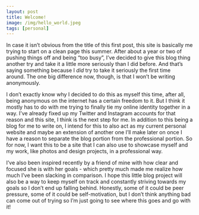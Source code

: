 ```yaml
---
layout: post
title: Welcome!
image: /img/hello_world.jpeg
tags: [personal]
---
```


In case it isn’t obvious from the title of this first post, this site is basically me trying to start on a clean page this summer. After about a year or two of pushing things off and being “too busy”, I’ve decided to give this blog thing another try and take it a little more seriously than I did before. And that’s saying something because I *did* try to take it seriously the first time around. The one big difference now, though, is that I won’t be writing anonymously.

I don’t exactly know why I decided to do this as myself this time, after all, being anonymous on the internet has a certain freedom to it. But I think it mostly has to do with me trying to finally tie my online identity together in a way. I’ve already fixed up my Twitter and Instagram accounts for that reason and this site, I think is the next step for me. In addition to this being a blog for me to write on, I intend for this to also act as my current personal website and maybe an extension of another one I’ll make later on once I have a reason to separate the blog portion from the professional portion. So for now, I want this to be a site that I can also use to showcase myself and my work, like photos and design projects, in a professional way.

I’ve also been inspired recently by a friend of mine with how clear and focused she is with her goals - which pretty much made me realize how much I’ve been slacking in comparison. I hope this little blog project will also be a way to keep myself on track and constantly striving towards my goals so I don’t end up falling behind. Honestly, some of it could be peer pressure, some of it could be self-motivation, but I don’t think anything bad can come out of trying so I’m just going to see where this goes and go with it!
